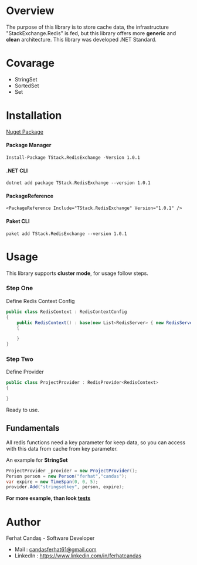 # Overview
The purpose of this library is to store cache data, the infrastructure "StackExchange.Redis" is fed, but this library offers more **generic** and **clean** architecture. This library was developed .NET Standard.

# Covarage
 - StringSet
 - SortedSet
 - Set

# Installation
[Nuget Package](https://www.nuget.org/packages/TStack.RedisExchange/)
#### Package Manager
```PM
Install-Package TStack.RedisExchange -Version 1.0.1
```
#### .NET CLI
```PM
dotnet add package TStack.RedisExchange --version 1.0.1
```
#### PackageReference
```PM
<PackageReference Include="TStack.RedisExchange" Version="1.0.1" />
```
#### Paket CLI
```PM
paket add TStack.RedisExchange --version 1.0.1
```

# Usage
This library supports **cluster mode**, for usage follow steps.
### Step One
Define Redis Context Config
```csharp
public class RedisContext : RedisContextConfig
{
    public RedisContext() : base(new List<RedisServer> { new RedisServer("localhost", 6379)}, "", "ClientName", 15000, 15000)
    {

    }
}
```
### Step Two
Define Provider
```csharp
public class ProjectProvider : RedisProvider<RedisContext>
{

}
```
Ready to use.

## Fundamentals

All redis functions need a key parameter for keep data, so you can access with this data from cache from key parameter.

An example for **StringSet**
```csharp
ProjectProvider _provider = new ProjectProvider();
Person person = new Person("ferhat","candas");
var expire = new TimeSpan(0, 0, 5);
provider.Add("stringsetkey", person, expire);
```
**For more example, than look [tests](https://github.com/ferhatcandas/TStack.RedisExchange/tree/master/tests/TStack.RedisExchange.Tests/Tests)**


# Author

Ferhat Candaş - Software Developer
 - Mail : candasferhat61@gmail.com
 - LinkedIn : https://www.linkedin.com/in/ferhatcandas